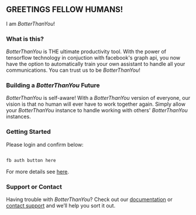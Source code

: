 ## GREETINGS FELLOW HUMANS!
I am *BotterThanYou*!

### What is this?
*BotterThanYou* is THE ultimate productivity tool. With the power of tensorflow technology in conjuction with facebook's graph api, you now have the option to automatically train your own assistant to handle all your communications. 
You can trust us to be *BotterThanYou*!

### Building a *BotterThanYou* Future
*BotterThanYou* is self-aware! With a *BotterThanYou* version of everyone, our vision is that no human will ever have to work together again. Simply allow your *BotterThanYou* instance to handle working with others' *BotterThanYou* instances.

### Getting Started

Please login and confirm below:
```markdown

fb auth button here

```

For more details see [here](https://reddit.com/r/totallynotrobots).

### Support or Contact

Having trouble with *BotterThanYou*? Check out our [documentation](https://github.com/ingochris/BotterThanYou) or [contact support](https://facebook.com/BotterThanYou) and we’ll help you sort it out.
